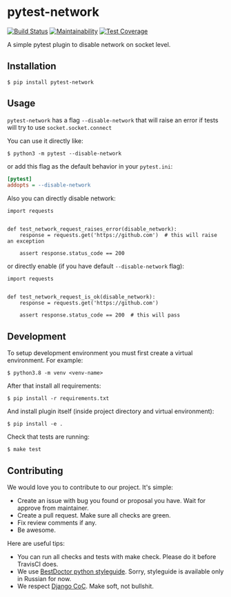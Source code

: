 # pytest-network

[![Build Status](https://travis-ci.org/best-doctor/pytest_network.svg?branch=master)](https://travis-ci.org/best-doctor/pytest_network)
[![Maintainability](https://api.codeclimate.com/v1/badges/1f243263e78f38f92a31/maintainability)](https://codeclimate.com/github/best-doctor/pytest_network/maintainability)
[![Test Coverage](https://api.codeclimate.com/v1/badges/1f243263e78f38f92a31/test_coverage)](https://codeclimate.com/github/best-doctor/pytest_network/test_coverage)

A simple pytest plugin to disable network on socket level.

## Installation

`$ pip install pytest-network`

## Usage

`pytest-network` has a flag `--disable-network` that will raise an error
if tests will try to use `socket.socket.connect`

You can use it directly like:

`$ python3 -m pytest --disable-network`

or add this flag as the default behavior in your `pytest.ini`:

```ini
[pytest]
addopts = --disable-network
```

Also you can directly disable network:

```python3
import requests


def test_network_request_raises_error(disable_network):
    response = requests.get('https://github.com')  # this will raise an exception

    assert response.status_code == 200
```

or directly enable (if you have default `--disable-network` flag):

```python3
import requests


def test_network_request_is_ok(disable_network):
    response = requests.get('https://github.com')

    assert response.status_code == 200  # this will pass
```

## Development

To setup development environment you must first create a virtual environment.
For example:

`$ python3.8 -m venv <venv-name>`

After that install all requirements:

`$ pip install -r requirements.txt`

And install plugin itself (inside project directory and virtual environment):

`$ pip install -e .`

Check that tests are running:

`$ make test`

## Contributing

We would love you to contribute to our project. It's simple:

* Create an issue with bug you found or proposal you have.
  Wait for approve from maintainer.
* Create a pull request. Make sure all checks are green.
* Fix review comments if any.
* Be awesome.

Here are useful tips:

* You can run all checks and tests with make check.
  Please do it before TravisCI does.
* We use [BestDoctor python styleguide](https://github.com/best-doctor/guides/blob/master/guides/python_styleguide.md).
  Sorry, styleguide is available only in Russian for now.
* We respect [Django CoC](https://www.djangoproject.com/conduct/).
  Make soft, not bullshit.
